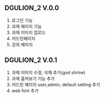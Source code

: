 ## DGULION_2 V.0.0
1. 로그인 기능
2. 과제 페이지 기능
3. 과제 이미지 업로드
4. 어드민페이지
5. 강의 페이지

## DGULION_2 V.0.1
1. 과제 이미지 수정, 삭제 추가(god shrine)
2. 과제 훔쳐보기 기능 추가
3. 어드민 페이지 user,admin, default setting 추가
4. web font 추가